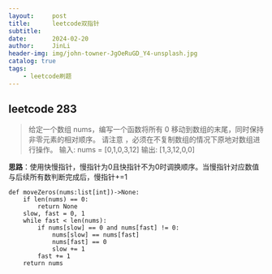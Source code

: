 ```yaml
---
layout:     post
title:      leetcode双指针
subtitle:   
date:       2024-02-20
author:     JinLi
header-img: img/john-towner-JgOeRuGD_Y4-unsplash.jpg
catalog: true
tags:
    - leetcode刷题
---
```


## leetcode 283
> 给定一个数组 nums，编写一个函数将所有 0 移动到数组的末尾，同时保持非零元素的相对顺序。
> 请注意 ，必须在不复制数组的情况下原地对数组进行操作。
> 输入: nums = [0,1,0,3,12]
> 输出: [1,3,12,0,0]

**思路**：使用快慢指针，慢指针为0且快指针不为0时调换顺序。当慢指针对应数值与后续所有数判断完成后，慢指针+=1
```
def moveZeros(nums:list[int])->None:
    if len(nums) == 0:
        return None
    slow, fast = 0, 1
    while fast < len(nums):
        if nums[slow] == 0 and nums[fast] != 0:
            nums[slow] == nums[fast]
            nums[fast] == 0 
            slow += 1
        fast += 1
    return nums
```

